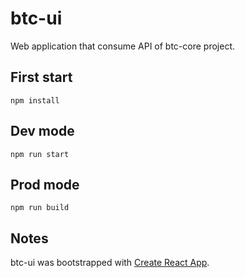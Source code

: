 # btc-ui

Web application that consume API of btc-core project.

## First start
`npm install`

## Dev mode

`npm run start`

## Prod mode

`npm run build`

## Notes

btc-ui was bootstrapped with [Create React App](https://github.com/facebookincubator/create-react-app).
